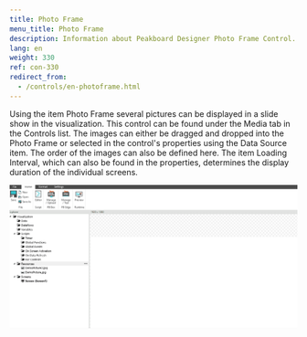 ```yaml
---
title: Photo Frame
menu_title: Photo Frame
description: Information about Peakboard Designer Photo Frame Control.
lang: en
weight: 330
ref: con-330
redirect_from:
  - /controls/en-photoframe.html
---
```


Using the item Photo Frame several pictures can be displayed in a slide show in the visualization. 
This control can be found under the Media tab in the Controls list. 
The images can either be dragged and dropped into the Photo Frame or selected in the control's properties using the Data Source item.
The order of the images can also be defined here. 
The item Loading Interval, which can also be found in the properties, determines the display duration of the individual screens.

![image_1](/assets/images/Controls/photoframe/photoframe01.gif)